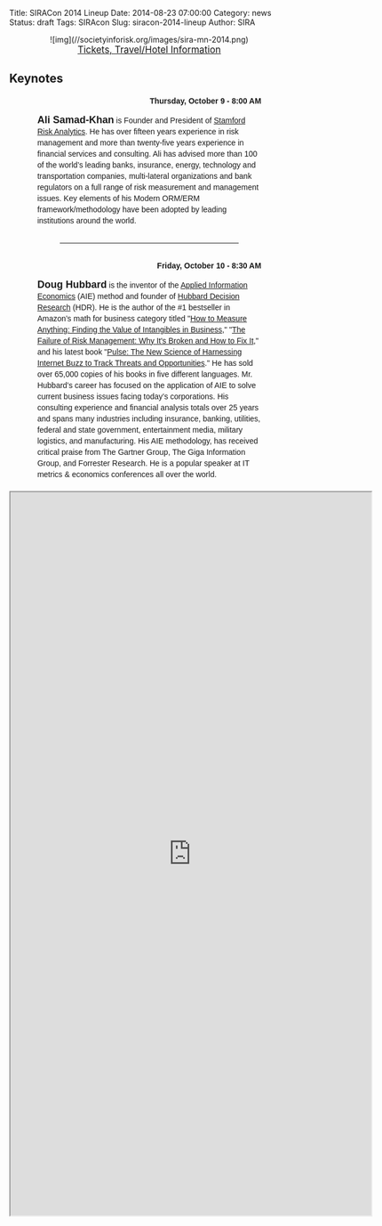 Title: SIRACon 2014 Lineup
Date: 2014-08-23 07:00:00
Category: news
Status: draft
Tags: SIRAcon
Slug: siracon-2014-lineup
Author: SIRA

<center>![img](//societyinforisk.org/images/sira-mn-2014.png)</center>

<center><span style="font-size:120%"><a href="//www.societyinforisk.org/pages/siracon.html">Tickets, Travel/Hotel Information</a></span></center>

## Keynotes


<div style="width:80%;margin-bottom:20px;margin-left:auto; margin-right:auto; line-height:20px; font-family: 'Ubuntu', sans-serif;">
  
  <div style="width:100%; text-align:right; font-weight:bold; margin-bottom:8px;">Thursday, October 9 - 8:00 AM</div>

<span style="font-size:18px; font-weight:bold">Ali Samad-Khan</span> is Founder and President of <a href="http://www.stamfordrisk.com/">Stamford Risk Analytics</a>. He has over fifteen years experience in risk management and more than twenty-five years experience in financial services and consulting. Ali has advised more than 100 of the world’s leading banks, insurance, energy, technology and transportation companies, multi-lateral organizations and bank regulators on a full range of risk measurement and management issues. Key elements of his Modern ORM/ERM framework/methodology have been adopted by leading institutions around the world.

<center><hr style="margin-top:30px; margin-bottom:30px" noshade width="80%" size="1"/></center>

<div style="width:100%; text-align:right; font-weight:bold; margin-bottom:8px;">Friday, October 10 - 8:30 AM</div>

<span style="font-size:18px; font-weight:bold">Doug Hubbard</span> is the inventor of the <a href="http://en.wikipedia.org/wiki/Applied_information_economics">Applied Information Economics</a> (AIE) method and founder of <a href="http://www.hubbardresearch.com/">Hubbard Decision Research</a> (HDR). He is the author of the #1 bestseller in Amazon’s math for business category titled "<a href="http://www.amazon.com/gp/product/1118539273/ref=as_li_tl?ie=UTF8&camp=1789&creative=390957&creativeASIN=1118539273&linkCode=as2&tag=rudisdotnet-20&linkId=PWXAMGGOTNELGH6G">How to Measure Anything: Finding the Value of Intangibles in Business</a>,"  "<a href="http://www.amazon.com/gp/product/B0026LTMAU/ref=as_li_tl?ie=UTF8&camp=1789&creative=390957&creativeASIN=B0026LTMAU&linkCode=as2&tag=rudisdotnet-20&linkId=LLODB76EMXF2A6ZA">The Failure of Risk Management: Why It's Broken and How to Fix It</a>," and his latest book "<a href="http://www.amazon.com/gp/product/B004W3GFFU/ref=as_li_tl?ie=UTF8&camp=1789&creative=390957&creativeASIN=B004W3GFFU&linkCode=as2&tag=rudisdotnet-20&linkId=BNCGSCJ6KWQS2TQH">Pulse: The New Science of Harnessing Internet Buzz to Track Threats and Opportunities</a>." He has sold over 65,000 copies of his books in five different languages. Mr. Hubbard’s career has focused on the application of AIE to solve current business issues facing today’s corporations. His consulting experience and financial analysis totals over 25 years and spans many industries including insurance, banking, utilities, federal and state government, entertainment media, military logistics, and manufacturing. His AIE methodology, has received critical praise from The Gartner Group, The Giga Information Group, and Forrester Research. He is a popular speaker at IT metrics & economics conferences all over the world.
</div>

<center><iframe style="width:650px;height:1300px" scrolling="no" border=0 seamless="seamless" src="https://siracon2014.busyconf.com/schedule">
</iframe></center>

